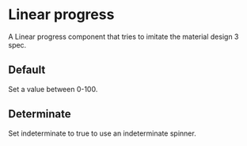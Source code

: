 <script setup>
import IndeterminateProgress from "../../examples/KonProgressLinear/IndeterminateProgress.vue";
import WithValue from "../../examples/KonProgressLinear/WithValue.vue";
</script>

# Linear progress

A Linear progress component that tries to imitate the material design 3 spec.

## Default

Set a value between 0-100.

<DocExample>
<WithValue />
<template #code>

<<< @/../examples/KonProgressLinear/WithValue.vue

</template>
</DocExample>

## Determinate

Set indeterminate to true to use an indeterminate spinner.

<DocExample>
<IndeterminateProgress />
<template #code>

<<< @/../examples/KonProgressLinear/IndeterminateProgress.vue

</template>
</DocExample>